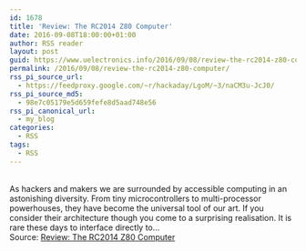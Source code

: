 ```yaml
---
id: 1678
title: 'Review: The RC2014 Z80 Computer'
date: 2016-09-08T18:00:00+01:00
author: RSS reader
layout: post
guid: https://www.uelectronics.info/2016/09/08/review-the-rc2014-z80-computer/
permalink: /2016/09/08/review-the-rc2014-z80-computer/
rss_pi_source_url:
  - https://feedproxy.google.com/~r/hackaday/LgoM/~3/naCM3u-JcJ0/
rss_pi_source_md5:
  - 98e7c05179e5d659fefe8d5aad748e56
rss_pi_canonical_url:
  - my_blog
categories:
  - RSS
tags:
  - RSS
---
```

&#013;  
As hackers and makers we are surrounded by accessible computing in an astonishing diversity. From tiny microcontrollers to multi-processor powerhouses, they have become the universal tool of our art. If you consider their architecture though you come to a surprising realisation. It is rare these days to interface directly to…&#013;  
Source: <a href="https://feedproxy.google.com/~r/hackaday/LgoM/~3/naCM3u-JcJ0/" target="_blank">Review: The RC2014 Z80 Computer</a>